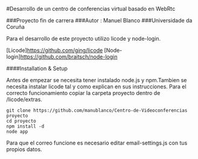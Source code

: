#Desarrollo de un centro de conferencias virtual basado en WebRtc

###Proyecto fin de carrera
###Autor : Manuel Blanco
###Universidade da Coruña


Para el desarrollo de este proyecto utilizo licode y node-login.

[Licode]https://github.com/ging/licode
[Node-login]https://github.com/braitsch/node-login

####Installation & Setup

Antes de empezar se necesita tener instalado node.js y npm.Tambien se necesita instalar licode tal y como explican en sus instrucciones. Para el correcto funcionamiento copiar la carpeta proyecto dentro de /licode/extras.


```
git clone https://github.com/manublanco/Centro-de-Videoconferencias proyecto
cd proyecto
npm install -d
node app
```
Para que el correo funcione es necesario editar email-settings.js con tus propios datos.
